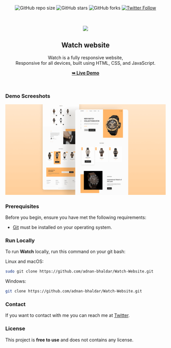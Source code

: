 <div align="center">
  
  ![GitHub repo size](https://img.shields.io/github/repo-size/adnan-bhaldar/Watch-Website)
  ![GitHub stars](https://img.shields.io/github/stars/adnan-bhaldar/Watch-Website?style=social)
  ![GitHub forks](https://img.shields.io/github/forks/adnan-bhaldar/Watch-Website?style=social)
[![Twitter Follow](https://img.shields.io/twitter/follow/Adnan__Bhaldar_?style=social)](https://twitter.com/intent/follow?screen_name=Adnan__Bhaldar)

  <br />
  <br />
  
  <img src="./readme-images/project-logo.png" />

  <h2 align="center">Watch website</h2>

  Watch is a fully responsive website, <br />Responsive for all devices, built using HTML, CSS, and JavaScript.

   <a href="https://adnan-bhaldar.github.io/Watch-Website/"><strong>➥ Live Demo</strong></a>

</div>

<br />

### Demo Screeshots

![Watch Desktop Demo](./preview.png "Desktop Demo")

### Prerequisites

Before you begin, ensure you have met the following requirements:

* [Git](https://git-scm.com/downloads "Download Git") must be installed on your operating system.

### Run Locally

To run **Watch** locally, run this command on your git bash:

Linux and macOS:

```bash
sudo git clone https://github.com/adnan-bhaldar/Watch-Website.git
```

Windows:

```bash
git clone https://github.com/adnan-bhaldar/Watch-Website.git
```

### Contact

If you want to contact with me you can reach me at [Twitter](https://www.twitter.com/Adnan__Bhaldar).

### License

This project is **free to use** and does not contains any license.
